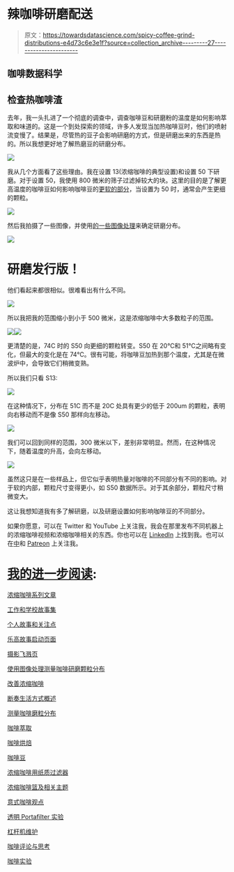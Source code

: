 # 辣咖啡研磨配送

> 原文：<https://towardsdatascience.com/spicy-coffee-grind-distributions-e4d73c6e3e1f?source=collection_archive---------27----------------------->

## 咖啡数据科学

## 检查热咖啡渣

去年，我一头扎进了一个彻底的调查中，调查咖啡豆和研磨粉的温度是如何影响萃取和味道的。这是一个到处探索的领域，许多人发现当加热咖啡豆时，他们的喷射流变慢了。结果是，尽管热的豆子会影响研磨的方式，但是研磨出来的东西是热的。所以我想更好地了解热磨豆的研磨分布。

![](img/b22c8dcb72fc0eb999eaecdf96963a20.png)

我从几个方面看了这些理由。我在设置 13(浓缩咖啡的典型设置)和设置 50 下研磨。对于设置 50，我使用 800 微米的筛子过滤掉较大的块。这里的目的是了解更高温度的咖啡豆如何影响咖啡豆的[更软的部分](/fines-in-coffee-grinds-searching-for-a-source-326c3eba2bb4?source=your_stories_page-------------------------------------)，当设置为 50 时，通常会产生更细的颗粒。

![](img/841b6df42439f90e363097452c8c5904.png)

然后我拍摄了一些图像，并使用[的一些图像处理](https://medium.com/nerd-for-tech/measuring-coffee-grind-distribution-d37a39ffc215)来确定研磨分布。

![](img/285c33adfb768f13dd71c25b8d35cbe4.png)

# 研磨发行版！

他们看起来都很相似。很难看出有什么不同。

![](img/7c38953423b3b7941bda2cb3360a5025.png)

所以我把我的范围缩小到小于 500 微米，这是浓缩咖啡中大多数粒子的范围。

![](img/580435d155d9ead7b8139aa972a3ebf7.png)![](img/5d60461ef6bea2e9fb01261cd6e54458.png)

更清楚的是，74C 时的 S50 向更细的颗粒转变。S50 在 20℃和 51℃之间略有变化，但最大的变化是在 74℃。很有可能，将咖啡豆加热到那个温度，尤其是在微波炉中，会导致它们稍微变熟。

所以我们只看 S13:

![](img/233a373f5f0d9acd863fcb348a85af0d.png)

在这种情况下，分布在 51C 而不是 20C 处具有更少的低于 200um 的颗粒，表明向右移动而不是像 S50 那样向左移动。

![](img/0d6b0a12edee381fd8a91e4a22d9aa1c.png)

我们可以回到同样的范围，300 微米以下，差别非常明显。然而，在这种情况下，随着温度的升高，会向左移动。

![](img/067848fdbf8f05fd2b68f3accf3ffbb5.png)

虽然这只是在一些样品上，但它似乎表明热量对咖啡的不同部分有不同的影响。对于软的内部，颗粒尺寸变得更小，如 S50 数据所示。对于其余部分，颗粒尺寸稍微变大。

这让我想知道我有多了解研磨，以及研磨设置如何影响咖啡豆的不同部分。

如果你愿意，可以在 Twitter 和 YouTube 上关注我，我会在那里发布不同机器上的浓缩咖啡视频和浓缩咖啡相关的东西。你也可以在 [LinkedIn](https://www.linkedin.com/in/robert-mckeon-aloe-01581595?source=post_page---------------------------) 上找到我。也可以在[中](https://towardsdatascience.com/@rmckeon/follow)和 [Patreon](https://www.patreon.com/EspressoFun) 上关注我。

# [我的进一步阅读](https://rmckeon.medium.com/story-collection-splash-page-e15025710347):

[浓缩咖啡系列文章](https://rmckeon.medium.com/a-collection-of-espresso-articles-de8a3abf9917?postPublishedType=repub)

[工作和学校故事集](https://rmckeon.medium.com/a-collection-of-work-and-school-stories-6b7ca5a58318?source=your_stories_page-------------------------------------)

[个人故事和关注点](https://rmckeon.medium.com/personal-stories-and-concerns-51bd8b3e63e6?source=your_stories_page-------------------------------------)

[乐高故事启动页面](https://rmckeon.medium.com/lego-story-splash-page-b91ba4f56bc7?source=your_stories_page-------------------------------------)

[摄影飞溅页](https://rmckeon.medium.com/photography-splash-page-fe93297abc06?source=your_stories_page-------------------------------------)

[使用图像处理测量咖啡研磨颗粒分布](https://link.medium.com/9Az9gAfWXdb)

[改善浓缩咖啡](https://rmckeon.medium.com/improving-espresso-splash-page-576c70e64d0d?source=your_stories_page-------------------------------------)

[断奏生活方式概述](https://rmckeon.medium.com/a-summary-of-the-staccato-lifestyle-dd1dc6d4b861?source=your_stories_page-------------------------------------)

[测量咖啡磨粒分布](https://rmckeon.medium.com/measuring-coffee-grind-distribution-d37a39ffc215?source=your_stories_page-------------------------------------)

[咖啡萃取](https://rmckeon.medium.com/coffee-extraction-splash-page-3e568df003ac?source=your_stories_page-------------------------------------)

[咖啡烘焙](https://rmckeon.medium.com/coffee-roasting-splash-page-780b0c3242ea?source=your_stories_page-------------------------------------)

[咖啡豆](https://rmckeon.medium.com/coffee-beans-splash-page-e52e1993274f?source=your_stories_page-------------------------------------)

[浓缩咖啡用纸质过滤器](https://rmckeon.medium.com/paper-filters-for-espresso-splash-page-f55fc553e98?source=your_stories_page-------------------------------------)

[浓缩咖啡篮及相关主题](https://rmckeon.medium.com/espresso-baskets-and-related-topics-splash-page-ff10f690a738?source=your_stories_page-------------------------------------)

[意式咖啡观点](https://rmckeon.medium.com/espresso-opinions-splash-page-5a89856d74da?source=your_stories_page-------------------------------------)

[透明 Portafilter 实验](https://rmckeon.medium.com/transparent-portafilter-experiments-splash-page-8fd3ae3a286d?source=your_stories_page-------------------------------------)

[杠杆机维护](https://rmckeon.medium.com/lever-machine-maintenance-splash-page-72c1e3102ff?source=your_stories_page-------------------------------------)

[咖啡评论与思考](https://rmckeon.medium.com/coffee-reviews-and-thoughts-splash-page-ca6840eb04f7?source=your_stories_page-------------------------------------)

[咖啡实验](https://rmckeon.medium.com/coffee-experiments-splash-page-671a77ba4d42?source=your_stories_page-------------------------------------)